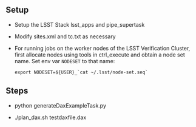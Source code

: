 Setup
-----

- Setup the LSST Stack lsst_apps and pipe_supertask

- Modify sites.xml and tc.txt as necessary

- For running jobs on the worker nodes of the LSST Verification Cluster,
  first allocate nodes using tools in ctrl_execute and obtain a node set name.
  Set env var `NODESET` to that name:
  ```
  export NODESET=${USER}_`cat ~/.lsst/node-set.seq`
  ```

Steps
-----

- python generateDaxExampleTask.py

- ./plan_dax.sh testdaxfile.dax 
